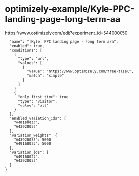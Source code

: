 optimizely-example/Kyle-PPC-landing-page-long-term-aa
====================================================

https://www.optimizely.com/edit?experiment_id=644000050

```json{
  "name": "[Kyle] PPC landing page - long term a/a",
  "enabled": true,
  "conditions": [
    {
      "type": "url",
      "values": [
        {
          "value": "https://www.optimizely.com/free-trial",
          "match": "simple"
        }
      ]
    },
    {
      "only_first_time": true,
      "type": "visitor",
      "value": "all"
    }
  ],
  "enabled_variation_ids": [
    "649160027",
    "643920055"
  ],
  "variation_weights": {
    "643920055": 5000,
    "649160027": 5000
  },
  "variation_ids": [
    "649160027",
    "643920055"
  ]
}
```